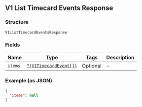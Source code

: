 ## V1 List Timecard Events Response

### Structure

`V1ListTimecardEventsResponse`

### Fields

| Name | Type | Tags | Description |
|  --- | --- | --- | --- |
| `items` | [`?(V1TimecardEvent[])`](/doc/models/v1-timecard-event.md) | Optional | -  |

### Example (as JSON)

```json
{
  "items": null
}
```


